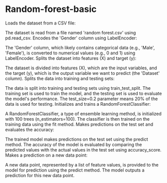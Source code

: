 # Random-forest-basic


Loads the dataset from a CSV file:

The dataset is read from a file named 'random forest.csv' using pd.read_csv.
Encodes the 'Gender' column using LabelEncoder:

The 'Gender' column, which likely contains categorical data (e.g., 'Male', 'Female'), is converted to numerical values (e.g., 0 and 1) using LabelEncoder.
Splits the dataset into features (X) and target (y):

The dataset is divided into features (X), which are the input variables, and the target (y), which is the output variable we want to predict (the 'Dataset' column).
Splits the data into training and testing sets:

The data is split into training and testing sets using train_test_split. The training set is used to train the model, and the testing set is used to evaluate the model's performance. The test_size=0.2 parameter means 20% of the data is used for testing.
Initializes and trains a RandomForestClassifier:

A RandomForestClassifier, a type of ensemble learning method, is initialized with 100 trees (n_estimators=100). The classifier is then trained on the training data using the fit method.
Makes predictions on the test set and evaluates the accuracy:

The trained model makes predictions on the test set using the predict method. The accuracy of the model is evaluated by comparing the predicted values with the actual values in the test set using accuracy_score.
Makes a prediction on a new data point:

A new data point, represented by a list of feature values, is provided to the model for prediction using the predict method. The model outputs a prediction for this new data point.
